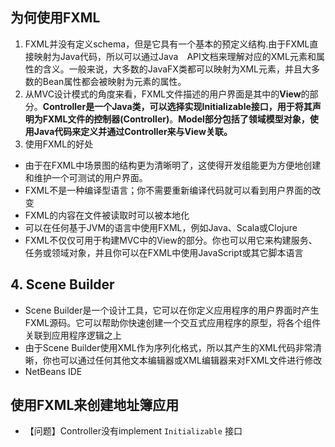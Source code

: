 ## 为何使用FXML
1. FXML并没有定义schema，但是它具有一个基本的预定义结构.由于FXML直接映射为Java代码，所以可以通过Java　API文档来理解对应的XML元素和属性的含义。一般来说，大多数的JavaFX类都可以映射为XML元素，并且大多数的Bean属性都会被映射为元素的属性。
2. 从MVC设计模式的角度来看，FXML文件描述的用户界面是其中的**View**的部分。**Controller是一个Java类，可以选择实现Initializable接口，用于将其声明为FXML文件的控制器(Controller)**。**Model部分包括了领域模型对象，使用Java代码来定义并通过Controller来与View关联。**
3. 使用FXML的好处
- 由于在FXML中场景图的结构更为清晰明了，这使得开发组能更为方便地创建和维护一个可测试的用户界面。
- FXML不是一种编译型语言；你不需要重新编译代码就可以看到用户界面的改变
- FXML的内容在文件被读取时可以被本地化
- 可以在任何基于JVM的语言中使用FXML，例如Java、Scala或Clojure
- FXML不仅仅可用于构建MVC中的View的部分。你也可以用它来构建服务、任务或领域对象，并且你可以在FXML中使用JavaScript或其它脚本语言
## 4. Scene Builder
- Scene Builder是一个设计工具，它可以在你定义应用程序的用户界面时产生FXML源码。它可以帮助你快速创建一个交互式应用程序的原型，将各个组件关联到应用程序逻辑之上
- 由于Scene Builder使用XML作为序列化格式，所以其产生的XML代码非常清晰，你也可以通过任何其他文本编辑器或XML编辑器来对FXML文件进行修改
- NetBeans IDE

## **使用FXML来创建地址簿应用**
- 【问题】Controller没有implement ```Initializable``` 接口